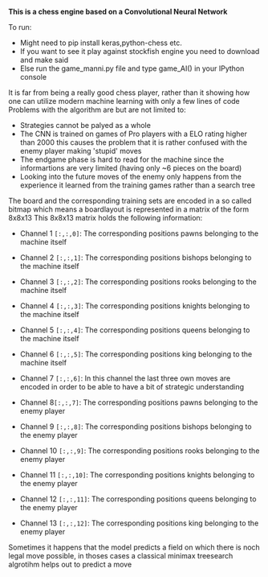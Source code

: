 **This is a chess engine based on a Convolutional Neural Network**

To run:
* Might need to pip install keras,python-chess etc.
* If you want to see it play against stockfish engine you need to download and make said
* Else run the game_manni.py file and type game_AI() in your IPython console

It is far from being a really good chess player, rather than it showing how one can utilize modern machine learning with only a few lines of code 
Problems with the algorithm are but are not limited to: 
*  Strategies cannot be palyed as a whole
*  The CNN is trained on games of Pro players with a ELO rating higher than 2000 this causes the problem that it is rather confused with the enemy player making 'stupid' moves
*  The endgame phase is hard to read for the machine since the informartions are very limited (having only ~6 pieces on the board)
*  Looking into the future moves of the enemy only happens from the experience it learned from the training games rather than a search tree
    
The board and the corresponding training sets are encoded in a so called bitmap which means a boardlayout is represented in a matrix of the form 8x8x13 
This 8x8x13 matrix holds the following information:

    
*  Channel 1 `[:,:,0]`: The corresponding positions pawns belonging to the machine itself 
*  Channel 2 `[:,:,1]`: The corresponding positions bishops belonging to the machine itself
*  Channel 3 `[:,:,2]`: The corresponding positions rooks belonging to the machine itself
*  Channel 4 `[:,:,3]`: The corresponding positions knights belonging to the machine itself
*  Channel 5 `[:,:,4]`: The corresponding positions queens belonging to the machine itself
*  Channel 6 `[:,:,5]`: The corresponding positions king belonging to the machine itself
    
*  Channel 7 `[:,:,6]`: In this channel the last three own moves are encoded in order to be able to have a bit of strategic understanding
    
*  Channel 8`[:,:,7]`: The corresponding positions pawns belonging to the enemy player
*  Channel 9 `[:,:,8]`: The corresponding positions bishops belonging to the enemy player
*  Channel 10 `[:,:,9]`: The corresponding positions rooks belonging to the enemy player
*  Channel 11 `[:,:,10]`: The corresponding positions knights belonging to the enemy player
*  Channel 12 `[:,:,11]`: The corresponding positions queens belonging to the enemy player
*  Channel 13 `[:,:,12]`: The corresponding positions king belonging to the enemy player
    
Sometimes it happens that the model predicts a field on which there is noch legal move possible, in thoses cases a classical minimax treesearch algrotihm helps out to predict a move
